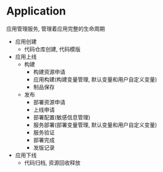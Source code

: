 # Application

应用管理服务, 管理着应用完整的生命周期

+ 应用创建
    + 代码仓库创建, 代码模版
+ 应用上线
    + 构建
        + 构建资源申请
        + 应用构建(构建变量管理, 默认变量和用户自定义变量)
        + 制品保存
    + 发布
        + 部署资源申请
        + 上线申请
        + 部署配置(敏感信息管理)
        + 服务部署(部署变量管理, 默认变量和用户自定义变量)
        + 服务验证
        + 部署完成
        + 发版记录
+ 应用下线
    + 代码归档, 资源回收释放